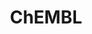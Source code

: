 ---
layout: default
bigquery: https://console.cloud.google.com/bigquery?p=patents-public-data&d=ebi_chembl&page=dataset
citation: '"The ChEMBL database in 2017." Anna Gaulton, Anne Hersey, Michał Nowotka,
  A Patrícia Bento, Jon Chambers, David Mendez, Prudence Mutowo, Francis Atkinson,
  Louisa J Bellis, Elena Cibrián-Uhalte, Mark Davies, Nathan Dedman, Anneli Karlsson,
  María Paula Magariños, John P Overington, George Papadatos, Ines Smit, Andrew R
  Leach Nucleic acids Research (2017) 45 (Database Issue), D945-D954'
contributors: European Bioinformatics Institute
cost: None
description: ChEMBL Data is a manually curated database of small molecules used in
  drug discovery, including information about existing patented drugs.
documentation: 'schema: https://www.ebi.ac.uk/chembl/db_schema


  '
last_edit: 04/12/2022, 15:49:30
location: https://console.cloud.google.com/marketplace/product/google_patents_public_datasets/chembl
maintained_by: EMBL-EBI, an outstation of European Molecular Biology Laboratory
related_publications: '

  ChEMBL: towards direct deposition of bioassay data.


  Mendez D, Gaulton A, Bento AP, Chambers J, De Veij M, Félix E, Magariños MP, Mosquera
  JF, Mutowo P, Nowotka M, Gordillo-Marañón M, Hunter F, Junco L, Mugumbate G, Rodriguez-Lopez
  M, Atkinson F, Bosc N, Radoux CJ, Segura-Cabrera A, Hersey A, Leach AR.


  — Nucleic Acids Res. 2019; 47(D1):D930-D940. doi: 10.1093/nar/gky1075

  '
schema_fields:
- molregno
- standard_flag
- structure_type
- mol_irac_id
- component_id
- nda_type
- confidence_score
- aidx
- active_ingredient
- strength
- short_name
- num_lipinski_ro5_violations
- tid_fixed
- drugind_id
- last_page
- enzyme_tid
- prod_pat_id
- standard_upper_value
- molecular_mechanism
- sequence
- assay_type
- molfile
- end_position
- target_desc
- doc_id
- prodrug
- class_level
- protclasssyn_id
- withdrawn_reason
- activity_id
- pathway_id
- db_version
- full_molformula
- usan_substem
- doi
- applicant_full_name
- max_phase
- label
- approval_date
- warning_description
- active_molregno
- co_stem_id
- comp_go_id
- cx_logd
- src_id
- pref_name
- mechanism_of_action
- updated_by
- warning_type
- binding_site_comment
- assay_organism
- relation
- withdrawn_class
- priority
- mutation
- domain_description
- title
- l3
- research_stem
- comp_class_id
- mc_tax_id
- volume
- assay_cell_type
- hbd_lipinski
- domain_type
- component_type
- tbl
- product_id
- mw_freebase
- cell_source_organism
- record_id
- qed_weighted
- usan_year
- data_validity_comment
- drug_substance_flag
- cell_id
- authors
- withdrawn_year
- black_box_warning
- relationship_desc
- assay_test_type
- molecule_type
- met_conversion
- level1_description
- l7
- level3_description
- uo_units
- irac_class_id
- published_type
- cell_description
- action_type
- canonical_smiles
- indref_id
- l5
- sitecomp_id
- bao_endpoint
- published_units
- curated_by
- warning_id
- protein_class_desc
- cellosaurus_id
- compound_key
- site_name
- site_id
- oc_id
- issue
- cx_most_bpka
- pathway_key
- indication_class
- withdrawn_flag
- upper_value
- domain_id
- country
- accession
- cell_source_tissue
- num_alerts
- sei
- stem_class
- mesh_heading
- num_ro5_violations
- level1
- standard_inchi
- status
- idx
- standard_value
- bei
- acd_logp
- metabolite_record_id
- first_approval
- parent_molregno
- met_comment
- assay_category
- psa
- aspect
- dosed_ingredient
- route
- ro3_pass
- relationship_type
- bao_id
- assay_tax_id
- bao_format
- frac_code
- chebi_par_id
- first_in_class
- hba
- src_short_name
- toid
- published_relation
- assay_strain
- parenteral
- aromatic_rings
- rgid
- mw_monoisotopic
- targrel_id
- smid
- lle
- warning_year
- entity_type
- text_value
- availability_type
- level3
- ridx
- abstract
- efo_term
- assay_param_id
- potential_duplicate
- irac_code
- biocomp_id
- compd_id
- assay_desc
- efo_id
- homologue
- ingredient
- topical
- bto_id
- stem
- assay_class_id
- level4_description
- atc_code
- assay_id
- alogp
- tax_id
- predbind_id
- assay_tissue
- clo_id
- subgroup
- domain_name
- cell_name
- oral
- max_phase_for_ind
- metref_id
- ddd_value
- warning_class
- mol_frac_id
- relationship
- std_act_id
- heavy_atoms
- class_type
- hbd
- hba_lipinski
- submission_date
- res_stem_id
- last_active
- ddd_admr
- activity_count
- tid
- actsm_id
- helm_notation
- full_mwt
- acd_most_bpka
- creation_date
- ddd_id
- src_description
- normal_range_max
- assay_source
- ad_type
- variant_id
- l6
- job_id
- major_class
- src_compound_id
- frac_class_id
- withdrawn_country
- source
- patent_id
- selectivity_comment
- parameter_value
- publication_number
- stat
- polymer_flag
- confidence
- standard_units
- level5
- innovator_company
- substrate_record_id
- who_name
- enzyme_name
- parent_type
- normal_range_min
- cpd_str_alert_id
- who_extra
- level2_description
- description
- ref_url
- definition
- company
- ref_type
- cx_logp
- log_id
- level4
- cx_most_apka
- standard_inchi_key
- inorganic_flag
- previous_company
- comments
- ref_id
- mc_target_type
- mc_target_accession
- as_id
- ass_cls_map_id
- acd_most_apka
- alert_id
- smarts
- doc_type
- parent_go_id
- cl_lincs_id
- orig_description
- species_group_flag
- hrac_class_id
- hrac_code
- published_value
- go_id
- warnref_id
- acd_logd
- journal
- parent_id
- synonyms
- met_id
- organism
- set_name
- trade_name
- therapeutic_flag
- ddd_comment
- pubmed_id
- cidx
- standard_type
- target_type
- name
- annotation
- assay_subcellular_fraction
- rtb
- level2
- standard_text_value
- alert_name
- source_domain_id
- warning_country
- src_assay_id
- drug_record_id
- isoform
- chembl_id
- result_flag
- mc_target_name
- patent_use_code
- path
- updated_on
- entity_id
- le
- molsyn_id
- mesh_id
- component_synonym
- patent_expire_date
- protein_class_synonym
- standard_relation
- cell_ontology_id
- activity_comment
- molecular_species
- mol_atc_id
- mecref_id
- cell_source_tax_id
- delist_flag
- mechanism_comment
- disease_efficacy
- tissue_id
- mc_organism
- uberon_id
- related_tid
- pchembl_value
- natural_product
- type
- usan_stem_id
- start_position
- ddd_units
- patent_no
- mol_hrac_id
- dosage_form
- usan_stem
- downgraded
- db_source
- chirality
- direct_interaction
- formulation_id
- sequence_md5sum
- ap_id
- curation_comment
- protein_class_id
- site_residues
- target_mapping
- value
- l4
- drug_product_flag
- l8
- syn_type
- version
- mec_id
- l1
- targcomp_id
- usan_stem_definition
- prediction_method
- l2
- parameter_type
- compsyn_id
- first_page
- compound_name
- year
- units
- alert_set_id
- qudt_units
- caloha_id
shortname: chembl
tags:
- biotechnology
- health
- chemical
- bioinformatics
- medical
terms_of_use: CC BY-SA 3.0
title: ChEMBL
uuid: e232a192-965c-4ec9-904c-155b6dfe56c5
---